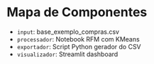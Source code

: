 # Mapa de Componentes

- `input`: base_exemplo_compras.csv
- `processador`: Notebook RFM com KMeans
- `exportador`: Script Python gerador do CSV
- `visualizador`: Streamlit dashboard
